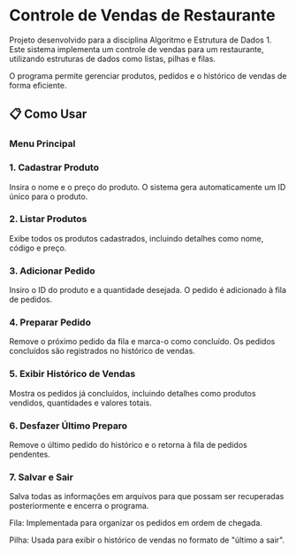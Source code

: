 # Controle de Vendas de Restaurante

Projeto desenvolvido para a disciplina Algoritmo e Estrutura de Dados 1. Este sistema implementa um controle de vendas para um restaurante, utilizando estruturas de dados como listas, pilhas e filas.

O programa permite gerenciar produtos, pedidos e o histórico de vendas de forma eficiente.

## 📋 Como Usar
### Menu Principal
### 1. Cadastrar Produto
Insira o nome e o preço do produto.
O sistema gera automaticamente um ID único para o produto.

### 2. Listar Produtos
Exibe todos os produtos cadastrados, incluindo detalhes como nome, código e preço.

### 3. Adicionar Pedido

Insiro o ID do produto e a quantidade desejada.
O pedido é adicionado à fila de pedidos.

### 4. Preparar Pedido
Remove o próximo pedido da fila e marca-o como concluído. Os pedidos concluídos são registrados no histórico de vendas.

### 5. Exibir Histórico de Vendas
Mostra os pedidos já concluídos, incluindo detalhes como produtos vendidos, quantidades e valores totais.

### 6. Desfazer Último Preparo
Remove o último pedido do histórico e o retorna à fila de pedidos pendentes.

### 7. Salvar e Sair
Salva todas as informações em arquivos para que possam ser recuperadas posteriormente e encerra o programa.

Fila: Implementada para organizar os pedidos em ordem de chegada.

Pilha: Usada para exibir o histórico de vendas no formato de "último a sair".


